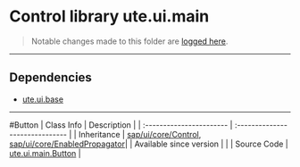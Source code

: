 # Control library ute.ui.main

> Notable changes made to this folder are [logged here](doc/CHANGELOG.md).


***
## Dependencies
* [ute.ui.base](../../../../../ZEBASE_CTRL/src/ute/ui/base/README.md)


***
#Button
| Class Info               | Description                     |
| :----------------------- | :------------------------------ |
| Inheritance              | [sap/ui/core/Control](../../../../../ZELIB/openui5/resources/sap/ui/core/Control-dbg.js), [sap/ui/core/EnabledPropagator](../../../../../ZELIB/openui5/resources/sap/ui/core/EnabledPropagator-dbg.js)|
| Available since version  | |
| Source Code              | [ute.ui.main.Button](Button.js) |

